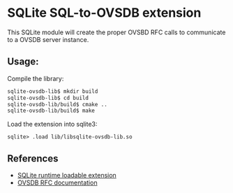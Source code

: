 # SQLite SQL-to-OVSDB extension

This SQLite module will create the proper OVSBD RFC calls to communicate to a OVSDB server instance.


## Usage: 

Compile the library:
```bash
sqlite-ovsdb-lib$ mkdir build
sqlite-ovsdb-lib$ cd build
sqlite-ovsdb-lib/build$ cmake ..
sqlite-ovsdb-lib/build$ make
```
Load the extension into sqlite3:
```
sqlite> .load lib/libsqlite-ovsdb-lib.so 
```

## References

+ [SQLite runtime loadable extension](https://www.sqlite.org/loadext.html)
+ [OVSDB RFC documentation](https://tools.ietf.org/html/rfc7047)
